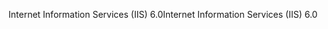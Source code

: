 <span data-ttu-id="334b9-101">Internet Information Services (IIS) 6.0</span><span class="sxs-lookup"><span data-stu-id="334b9-101">Internet Information Services (IIS) 6.0</span></span>